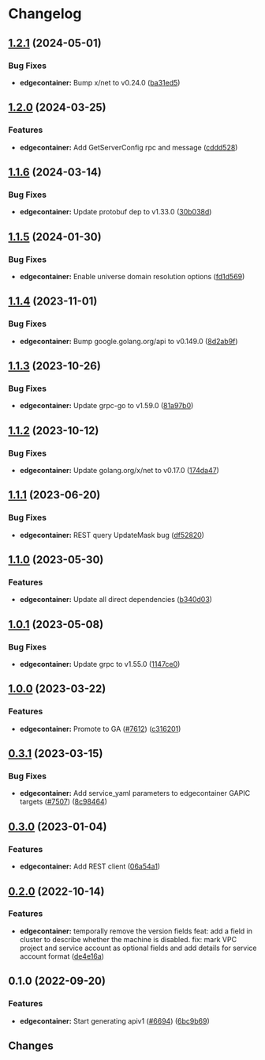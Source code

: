 # Changelog


## [1.2.1](https://github.com/googleapis/google-cloud-go/compare/edgecontainer/v1.2.0...edgecontainer/v1.2.1) (2024-05-01)


### Bug Fixes

* **edgecontainer:** Bump x/net to v0.24.0 ([ba31ed5](https://github.com/googleapis/google-cloud-go/commit/ba31ed5fda2c9664f2e1cf972469295e63deb5b4))

## [1.2.0](https://github.com/googleapis/google-cloud-go/compare/edgecontainer/v1.1.6...edgecontainer/v1.2.0) (2024-03-25)


### Features

* **edgecontainer:** Add GetServerConfig rpc and message ([cddd528](https://github.com/googleapis/google-cloud-go/commit/cddd528a02edae10dde8ba2529922565ef27c418))

## [1.1.6](https://github.com/googleapis/google-cloud-go/compare/edgecontainer/v1.1.5...edgecontainer/v1.1.6) (2024-03-14)


### Bug Fixes

* **edgecontainer:** Update protobuf dep to v1.33.0 ([30b038d](https://github.com/googleapis/google-cloud-go/commit/30b038d8cac0b8cd5dd4761c87f3f298760dd33a))

## [1.1.5](https://github.com/googleapis/google-cloud-go/compare/edgecontainer/v1.1.4...edgecontainer/v1.1.5) (2024-01-30)


### Bug Fixes

* **edgecontainer:** Enable universe domain resolution options ([fd1d569](https://github.com/googleapis/google-cloud-go/commit/fd1d56930fa8a747be35a224611f4797b8aeb698))

## [1.1.4](https://github.com/googleapis/google-cloud-go/compare/edgecontainer/v1.1.3...edgecontainer/v1.1.4) (2023-11-01)


### Bug Fixes

* **edgecontainer:** Bump google.golang.org/api to v0.149.0 ([8d2ab9f](https://github.com/googleapis/google-cloud-go/commit/8d2ab9f320a86c1c0fab90513fc05861561d0880))

## [1.1.3](https://github.com/googleapis/google-cloud-go/compare/edgecontainer/v1.1.2...edgecontainer/v1.1.3) (2023-10-26)


### Bug Fixes

* **edgecontainer:** Update grpc-go to v1.59.0 ([81a97b0](https://github.com/googleapis/google-cloud-go/commit/81a97b06cb28b25432e4ece595c55a9857e960b7))

## [1.1.2](https://github.com/googleapis/google-cloud-go/compare/edgecontainer/v1.1.1...edgecontainer/v1.1.2) (2023-10-12)


### Bug Fixes

* **edgecontainer:** Update golang.org/x/net to v0.17.0 ([174da47](https://github.com/googleapis/google-cloud-go/commit/174da47254fefb12921bbfc65b7829a453af6f5d))

## [1.1.1](https://github.com/googleapis/google-cloud-go/compare/edgecontainer/v1.1.0...edgecontainer/v1.1.1) (2023-06-20)


### Bug Fixes

* **edgecontainer:** REST query UpdateMask bug ([df52820](https://github.com/googleapis/google-cloud-go/commit/df52820b0e7721954809a8aa8700b93c5662dc9b))

## [1.1.0](https://github.com/googleapis/google-cloud-go/compare/edgecontainer/v1.0.1...edgecontainer/v1.1.0) (2023-05-30)


### Features

* **edgecontainer:** Update all direct dependencies ([b340d03](https://github.com/googleapis/google-cloud-go/commit/b340d030f2b52a4ce48846ce63984b28583abde6))

## [1.0.1](https://github.com/googleapis/google-cloud-go/compare/edgecontainer/v1.0.0...edgecontainer/v1.0.1) (2023-05-08)


### Bug Fixes

* **edgecontainer:** Update grpc to v1.55.0 ([1147ce0](https://github.com/googleapis/google-cloud-go/commit/1147ce02a990276ca4f8ab7a1ab65c14da4450ef))

## [1.0.0](https://github.com/googleapis/google-cloud-go/compare/edgecontainer/v0.3.1...edgecontainer/v1.0.0) (2023-03-22)


### Features

* **edgecontainer:** Promote to GA ([#7612](https://github.com/googleapis/google-cloud-go/issues/7612)) ([c316201](https://github.com/googleapis/google-cloud-go/commit/c316201b9e049641c7510a886570f0cf1688bdf9))

## [0.3.1](https://github.com/googleapis/google-cloud-go/compare/edgecontainer/v0.3.0...edgecontainer/v0.3.1) (2023-03-15)


### Bug Fixes

* **edgecontainer:** Add service_yaml parameters to edgecontainer GAPIC targets ([#7507](https://github.com/googleapis/google-cloud-go/issues/7507)) ([8c98464](https://github.com/googleapis/google-cloud-go/commit/8c9846414f57620db198bad863cca38529d39e9e))

## [0.3.0](https://github.com/googleapis/google-cloud-go/compare/edgecontainer/v0.2.0...edgecontainer/v0.3.0) (2023-01-04)


### Features

* **edgecontainer:** Add REST client ([06a54a1](https://github.com/googleapis/google-cloud-go/commit/06a54a16a5866cce966547c51e203b9e09a25bc0))

## [0.2.0](https://github.com/googleapis/google-cloud-go/compare/edgecontainer/v0.1.0...edgecontainer/v0.2.0) (2022-10-14)


### Features

* **edgecontainer:** temporally remove the version fields feat: add a field in cluster to describe whether the machine is disabled. fix: mark VPC project and service account as optional fields and add details for service account format ([de4e16a](https://github.com/googleapis/google-cloud-go/commit/de4e16a498354ea7271f5b396f7cb2bb430052aa))

## 0.1.0 (2022-09-20)


### Features

* **edgecontainer:** Start generating apiv1 ([#6694](https://github.com/googleapis/google-cloud-go/issues/6694)) ([6bc9b69](https://github.com/googleapis/google-cloud-go/commit/6bc9b69ca4dd910a9801f07bbc2b8abfdabe8628))

## Changes

